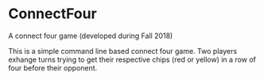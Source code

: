 # ConnectFour
A connect four game (developed during Fall 2018)

This is a simple command line based connect four game. Two players exhange turns trying to get their respective chips (red or yellow) in a row of four before their opponent.
